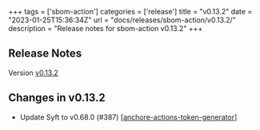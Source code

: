 +++
tags = ['sbom-action']
categories = ['release']
title = "v0.13.2"
date = "2023-01-25T15:36:34Z"
url = "docs/releases/sbom-action/v0.13.2/"
description = "Release notes for sbom-action v0.13.2"
+++

## Release Notes

Version [v0.13.2](https://github.com/anchore/sbom-action/releases/tag/v0.13.2)

## Changes in v0.13.2

- Update Syft to v0.68.0 (#387) [[anchore-actions-token-generator](https://github.com/anchore-actions-token-generator)]
